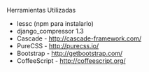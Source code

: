 Herramientas Utilizadas

- lessc (npm para instalarlo)
- django_compressor 1.3
- Cascade - http://cascade-framework.com/
- PureCSS - http://purecss.io/
- Bootstrap - http://getbootstrap.com/
- CoffeeScript - http://coffeescript.org/